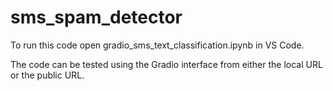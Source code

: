 # sms_spam_detector

To run this code open gradio_sms_text_classification.ipynb in VS Code. 

The code can be tested using the Gradio interface from either the local URL or the public URL. 